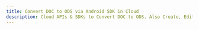 ---title: Convert DOC to ODS via Android SDK in Clouddescription: Cloud APIs & SDKs to Convert DOC to ODS. Also Create, Edit & Render Microsoft Word & OpenOffice documents in the Cloud.---